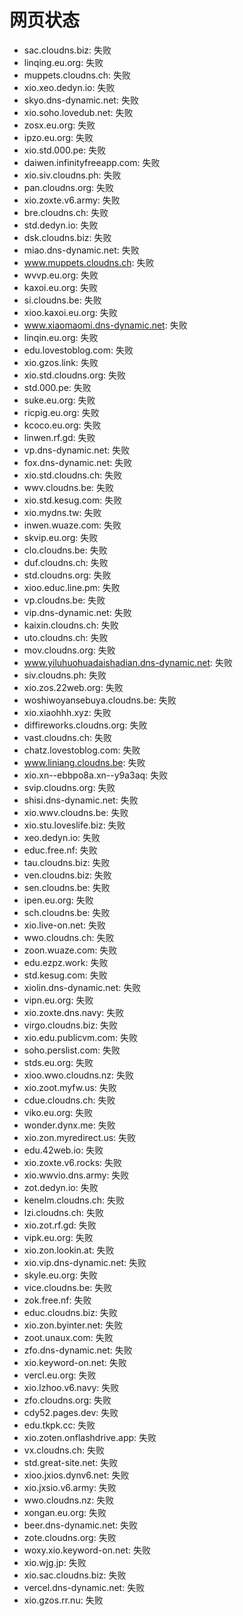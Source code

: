 # 网页状态
- sac.cloudns.biz: 失败
- linqing.eu.org: 失败
- muppets.cloudns.ch: 失败
- xio.xeo.dedyn.io: 失败
- skyo.dns-dynamic.net: 失败
- xio.soho.lovedub.net: 失败
- zosx.eu.org: 失败
- ipzo.eu.org: 失败
- xio.std.000.pe: 失败
- daiwen.infinityfreeapp.com: 失败
- xio.siv.cloudns.ph: 失败
- pan.cloudns.org: 失败
- xio.zoxte.v6.army: 失败
- bre.cloudns.ch: 失败
- std.dedyn.io: 失败
- dsk.cloudns.biz: 失败
- miao.dns-dynamic.net: 失败
- www.muppets.cloudns.ch: 失败
- wvvp.eu.org: 失败
- kaxoi.eu.org: 失败
- si.cloudns.be: 失败
- xioo.kaxoi.eu.org: 失败
- www.xiaomaomi.dns-dynamic.net: 失败
- linqin.eu.org: 失败
- edu.lovestoblog.com: 失败
- xio.gzos.link: 失败
- xio.std.cloudns.org: 失败
- std.000.pe: 失败
- suke.eu.org: 失败
- ricpig.eu.org: 失败
- kcoco.eu.org: 失败
- linwen.rf.gd: 失败
- vp.dns-dynamic.net: 失败
- fox.dns-dynamic.net: 失败
- xio.std.cloudns.ch: 失败
- wwv.cloudns.be: 失败
- xio.std.kesug.com: 失败
- xio.mydns.tw: 失败
- inwen.wuaze.com: 失败
- skvip.eu.org: 失败
- clo.cloudns.be: 失败
- duf.cloudns.ch: 失败
- std.cloudns.org: 失败
- xioo.educ.line.pm: 失败
- vp.cloudns.be: 失败
- vip.dns-dynamic.net: 失败
- kaixin.cloudns.ch: 失败
- uto.cloudns.ch: 失败
- mov.cloudns.org: 失败
- www.yiluhuohuadaishadian.dns-dynamic.net: 失败
- siv.cloudns.ph: 失败
- xio.zos.22web.org: 失败
- woshiwoyansebuya.cloudns.be: 失败
- xio.xiaohhh.xyz: 失败
- diffireworks.cloudns.org: 失败
- vast.cloudns.ch: 失败
- chatz.lovestoblog.com: 失败
- www.liniang.cloudns.be: 失败
- xio.xn--ebbpo8a.xn--y9a3aq: 失败
- svip.cloudns.org: 失败
- shisi.dns-dynamic.net: 失败
- xio.wwv.cloudns.be: 失败
- xio.stu.loveslife.biz: 失败
- xeo.dedyn.io: 失败
- educ.free.nf: 失败
- tau.cloudns.biz: 失败
- ven.cloudns.biz: 失败
- sen.cloudns.be: 失败
- ipen.eu.org: 失败
- sch.cloudns.be: 失败
- xio.live-on.net: 失败
- wwo.cloudns.ch: 失败
- zoon.wuaze.com: 失败
- edu.ezpz.work: 失败
- std.kesug.com: 失败
- xiolin.dns-dynamic.net: 失败
- vipn.eu.org: 失败
- xio.zoxte.dns.navy: 失败
- virgo.cloudns.biz: 失败
- xio.edu.publicvm.com: 失败
- soho.perslist.com: 失败
- stds.eu.org: 失败
- xioo.wwo.cloudns.nz: 失败
- xio.zoot.myfw.us: 失败
- cdue.cloudns.ch: 失败
- viko.eu.org: 失败
- wonder.dynx.me: 失败
- xio.zon.myredirect.us: 失败
- edu.42web.io: 失败
- xio.zoxte.v6.rocks: 失败
- xio.wwvio.dns.army: 失败
- zot.dedyn.io: 失败
- kenelm.cloudns.ch: 失败
- lzi.cloudns.ch: 失败
- xio.zot.rf.gd: 失败
- vipk.eu.org: 失败
- xio.zon.lookin.at: 失败
- xio.vip.dns-dynamic.net: 失败
- skyle.eu.org: 失败
- vice.cloudns.be: 失败
- zok.free.nf: 失败
- educ.cloudns.biz: 失败
- xio.zon.byinter.net: 失败
- zoot.unaux.com: 失败
- zfo.dns-dynamic.net: 失败
- xio.keyword-on.net: 失败
- vercl.eu.org: 失败
- xio.lzhoo.v6.navy: 失败
- zfo.cloudns.org: 失败
- cdy52.pages.dev: 失败
- edu.tkpk.cc: 失败
- xio.zoten.onflashdrive.app: 失败
- vx.cloudns.ch: 失败
- std.great-site.net: 失败
- xioo.jxios.dynv6.net: 失败
- xio.jxsio.v6.army: 失败
- wwo.cloudns.nz: 失败
- xongan.eu.org: 失败
- beer.dns-dynamic.net: 失败
- zote.cloudns.org: 失败
- woxy.xio.keyword-on.net: 失败
- xio.wjg.jp: 失败
- xio.sac.cloudns.biz: 失败
- vercel.dns-dynamic.net: 失败
- xio.gzos.rr.nu: 失败
